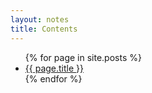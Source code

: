 ```yaml
---
layout: notes
title: Contents
---
```


<ul>
{% for page in site.posts %}
  <li><a href="{{ page.url }}">{{ page.title }}</a></li>
{% endfor %}
</ul>